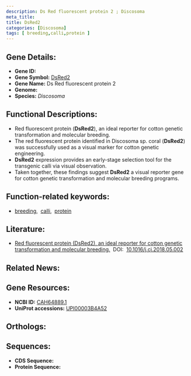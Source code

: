 ```yaml
---
description: Ds Red fluorescent protein 2 ; Discosoma
meta_title:
title: DsRed2
categories: [Discosoma]
tags: [ breeding,calli,protein ]
---
```


## Gene Details:
- **Gene ID:** []()
- **Gene Symbol:** <u>DsRed2</u>
- **Gene Name:** Ds Red fluorescent protein 2
- **Genome:** 
- **Species:** *Discosoma*

## Functional Descriptions:
   - Red fluorescent protein (**DsRed2**), an ideal reporter for cotton genetic transformation and molecular breeding.
   - The red fluorescent protein identified in Discosoma sp. coral (**DsRed2**) was successfully used as a visual marker for cotton genetic engineering.
   - **DsRed2** expression provides an early-stage selection tool for the transgenic calli via visual observation.
   - Taken together, these findings suggest **DsRed2** a visual reporter gene for cotton genetic transformation and molecular breeding programs.

## Function-related keywords:
   - [breeding](/tags/breeding/),&nbsp;&nbsp;[calli](/tags/calli/),&nbsp;&nbsp;[protein](/tags/protein/)

## Literature:
   - [Red fluorescent protein (DsRed2), an ideal reporter for cotton genetic transformation and molecular breeding.](https://www.doi.org/10.1016/j.cj.2018.05.002)&nbsp;&nbsp;DOI:&nbsp;&nbsp;[10.1016/j.cj.2018.05.002](https://www.doi.org/10.1016/j.cj.2018.05.002)

## Related News:

## Gene Resources:
- **NCBI ID:**  [CAH64889.1](https://www.ncbi.nlm.nih.gov/search/all/?term=CAH64889.1)
- **UniProt accessions:**  [UPI00003B4A52](https://www.uniprot.org/uniprotkb/UPI00003B4A52/entry)

## Orthologs:

## Sequences:
- **CDS Sequence:**
- **Protein Sequence:**
